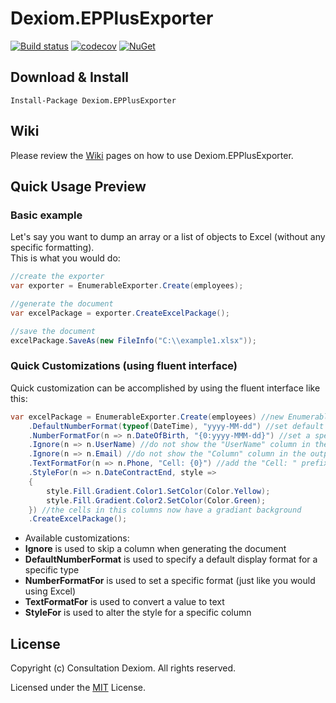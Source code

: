 # Dexiom.EPPlusExporter
[![Build status](https://ci.appveyor.com/api/projects/status/pbnru8yvomkpov5u?svg=true)](https://ci.appveyor.com/project/jpare/dexiom-epplusexporter)
[![codecov](https://codecov.io/gh/Dexiom/Dexiom.EPPlusExporter/branch/master/graph/badge.svg)](https://codecov.io/gh/Dexiom/Dexiom.EPPlusExporter)
[![NuGet](https://img.shields.io/nuget/v/Dexiom.EPPlusExporter.svg)](https://www.nuget.org/packages/Dexiom.EPPlusExporter/)

## Download & Install

```
Install-Package Dexiom.EPPlusExporter
```

## Wiki

Please review the [Wiki](https://github.com/Dexiom/Dexiom.EPPlusExporter/wiki) pages on how to use Dexiom.EPPlusExporter.

## Quick Usage Preview 

### Basic example
Let's say you want to dump an array or a list of objects to Excel (without any specific formatting).  
This is what you would do:
```csharp
//create the exporter
var exporter = EnumerableExporter.Create(employees);

//generate the document
var excelPackage = exporter.CreateExcelPackage(); 

//save the document
excelPackage.SaveAs(new FileInfo("C:\\example1.xlsx")); 
```

### Quick Customizations (using fluent interface)
Quick customization can be accomplished by using the fluent interface like this:

```csharp
var excelPackage = EnumerableExporter.Create(employees) //new EnumerableExporter<Employee>(employees)
	.DefaultNumberFormat(typeof(DateTime), "yyyy-MM-dd") //set default format for all DateTime columns
	.NumberFormatFor(n => n.DateOfBirth, "{0:yyyy-MMM-dd}") //set a specific format for the "DateOfBirth"
	.Ignore(n => n.UserName) //do not show the "UserName" column in the output
	.Ignore(n => n.Email) //do not show the "Column" column in the output
	.TextFormatFor(n => n.Phone, "Cell: {0}") //add the "Cell: " prefix to the value
	.StyleFor(n => n.DateContractEnd, style =>
	{
	    style.Fill.Gradient.Color1.SetColor(Color.Yellow);
	    style.Fill.Gradient.Color2.SetColor(Color.Green);
	}) //the cells in this columns now have a gradiant background
	.CreateExcelPackage();
```

* Available customizations:
 * **Ignore** is used to skip a column when generating the document
 * **DefaultNumberFormat** is used to specify a default display format for a specific type
 * **NumberFormatFor** is used to set a specific format (just like you would using Excel)
 * **TextFormatFor** is used to convert a value to text
 * **StyleFor** is used to alter the style for a specific column

## License
Copyright (c) Consultation Dexiom. All rights reserved.

Licensed under the [MIT](LICENSE.txt) License.
